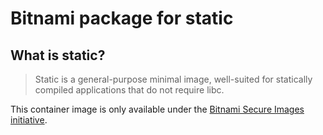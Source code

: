 # Bitnami package for static

## What is static?

> Static is a general-purpose minimal image, well-suited for statically compiled applications that do not require libc.

This container image is only available under the [Bitnami Secure Images initiative](https://news.broadcom.com/app-dev/broadcom-introduces-bitnami-secure-images-for-production-ready-containerized-applications).